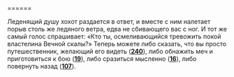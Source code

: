 ======

Леденящий душу хохот раздается в ответ, и вместе с ним налетает порыв столь же ледяного ветра, едва не сбивающего вас с ног. И тот же самый голос спрашивает: «Кто ты, осмеливающийся тревожить покой властелина Вечной скалы?» Теперь можете либо сказать, что вы просто путешественник, желающий его видеть ([**240**](#n_240)), либо обнажить меч и приготовиться к бою ([**19**](#n_19)), либо сразиться мысленно ([**16**](#n_16)), либо повернуть назад ([**107**](#n_107)).

